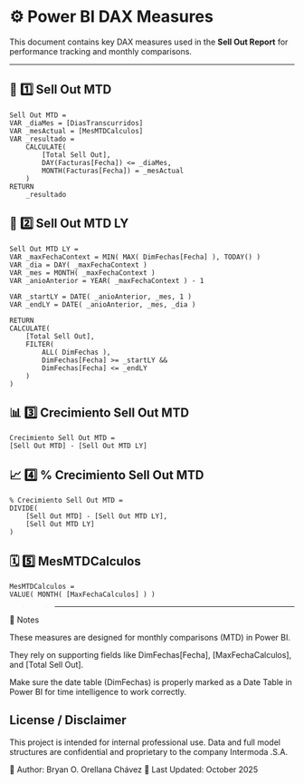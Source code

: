 # ⚙️ Power BI DAX Measures

This document contains key DAX measures used in the **Sell Out Report** for performance tracking and monthly comparisons.

---

## 📅 1️⃣ Sell Out MTD
```DAX
Sell Out MTD = 
VAR _diaMes = [DiasTranscurridos]
VAR _mesActual = [MesMTDCalculos]
VAR _resultado = 
    CALCULATE(
        [Total Sell Out],
        DAY(Facturas[Fecha]) <= _diaMes,
        MONTH(Facturas[Fecha]) = _mesActual
    )
RETURN 
    _resultado
```
## 📆 2️⃣ Sell Out MTD LY
```DAX
Sell Out MTD LY =
VAR _maxFechaContext = MIN( MAX( DimFechas[Fecha] ), TODAY() )
VAR _dia = DAY( _maxFechaContext )
VAR _mes = MONTH( _maxFechaContext )
VAR _anioAnterior = YEAR( _maxFechaContext ) - 1

VAR _startLY = DATE( _anioAnterior, _mes, 1 )
VAR _endLY = DATE( _anioAnterior, _mes, _dia )

RETURN
CALCULATE(
    [Total Sell Out],
    FILTER(
        ALL( DimFechas ),
        DimFechas[Fecha] >= _startLY &&
        DimFechas[Fecha] <= _endLY
    )
)
```
## 📊 3️⃣ Crecimiento Sell Out MTD
```DAX
Crecimiento Sell Out MTD = 
[Sell Out MTD] - [Sell Out MTD LY]
```
## 📈 4️⃣ % Crecimiento Sell Out MTD 
```DAX
% Crecimiento Sell Out MTD = 
DIVIDE(
    [Sell Out MTD] - [Sell Out MTD LY],
    [Sell Out MTD LY]
)
```
## 🗓️ 5️⃣ MesMTDCalculos
```DAX
MesMTDCalculos = 
VALUE( MONTH( [MaxFechaCalculos] ) )
```
>>------------------
🧩 Notes

These measures are designed for monthly comparisons (MTD) in Power BI.

They rely on supporting fields like DimFechas[Fecha], [MaxFechaCalculos], and [Total Sell Out].

Make sure the date table (DimFechas) is properly marked as a Date Table in Power BI for time intelligence to work correctly.

## License / Disclaimer

This project is intended for internal professional use. Data and full model structures are confidential and proprietary to the company Intermoda .S.A.

📘 Author: Bryan O. Orellana Chávez
📅 Last Updated: October 2025





